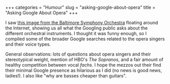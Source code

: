 +++
categories = "Humour"
slug = "asking-google-about-opera"
title = "Asking Google About Opera"
+++

<p>
	I saw <a href="http://bsomusic.org/stories/what-is-the-internet-asking-google-about-an-orchestra.aspx" target="_blank">this image from the Baltimore Symphony Orchestra</a> floating around the Internet, showing us all what the Googling public asks about the different orchestral instruments. I thought it was funny enough, so I compiled some of the broader Google searches related to the opera singers and their voice types.
</p>
<p>
	General observations: lots of questions about opera singers and their stereotypical weight, mention of HBO's <em>The Sopranos</em>, and a fair amount of healthy competition between vocal <em>fachs</em>. I hope the mezzos out their find their minimal Google presence as hilarious as I did (no news is good news, ladies!). I also like "why are basses cheaper than guitars".
</p>
